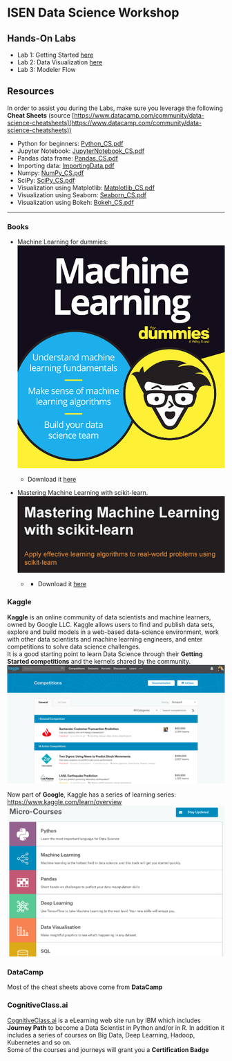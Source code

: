# ISEN Data Science Workshop

## Hands-On Labs
+ Lab 1: Getting Started [here](Lab1-GettingStarted/Lab1-GettingStarted.md)
+ Lab 2: Data Visualization [here](Lab2-Visualizations/Lab2-Visualization.md)
+ Lab 3: Modeler Flow




## Resources
In order to assist you during the Labs, make sure you leverage the following **Cheat Sheets** (source [https://www.datacamp.com/community/data-science-cheatsheets](https://www.datacamp.com/community/data-science-cheatsheets))

+ Python for beginners: [Python_CS.pdf](Resources/Python_CS.pdf)
+ Jupyter Notebook: [JupyterNotebook_CS.pdf](Resources/JupyterNotebook_CS.pdf)
+ Pandas data frame: [Pandas_CS.pdf](Resources/Pandas_CS.pdf)
+ Importing data: [ImportingData.pdf](Resources/ImportingData.pdf)
+ Numpy: [NumPy_CS.pdf](Resources/NumPy_CS.pdf)
+ SciPy: [SciPy_CS.pdf](Resources/SciPy_CS.pdf)
+ Visualization using Matplotlib: [Matplotlib_CS.pdf](Resources/Matplotlib_CS.pdf)
+ Visualization using Seaborn: [Seaborn_CS.pdf](Resources/Seaborn_CS.pdf)
+ Visualization using Bokeh: [Bokeh_CS.pdf](Resources/Bokeh_CS.pdf)

---
### Books
+ Machine Learning for dummies: ![](assets/markdown-img-paste-20190225131840821.png)
  + Download it [here](Resources/ibm-machine-learning-for-dummies-ibm-limited-edition_IMM14209USEN.pdf)  

+ Mastering Machine Learning with scikit-learn. ![](assets/markdown-img-paste-20190225132330643.png)
  + + Download it [here](Resources/mastering-machine-learning-with-scikit-learn.pdf)  

### Kaggle
**Kaggle** is an online community of data scientists and machine learners, owned by Google LLC. Kaggle allows users to find and publish data sets, explore and build models in a web-based data-science environment, work with other data scientists and machine learning engineers, and enter competitions to solve data science challenges.  
It is a good starting point to learn Data Science through their **Getting Started competitions** and the kernels shared by the community.
![](assets/markdown-img-paste-20190225132611204.png)  

Now part of **Google**, Kaggle has a series of learning series: https://www.kaggle.com/learn/overview
![](assets/markdown-img-paste-20190225133057953.png)

### DataCamp
Most of the cheat sheets above come from **DataCamp**  

### CognitiveClass.ai
[CognitiveClass.ai](http://cognitiveclass.ai) is a eLearning web site run by IBM which includes **Journey Path** to become a Data Scientist in Python and/or in R. In addition it includes a series of courses on Big Data, Deep Learning, Hadoop, Kubernetes and so on.  
Some of the courses and journeys will grant you a **Certification Badge**

